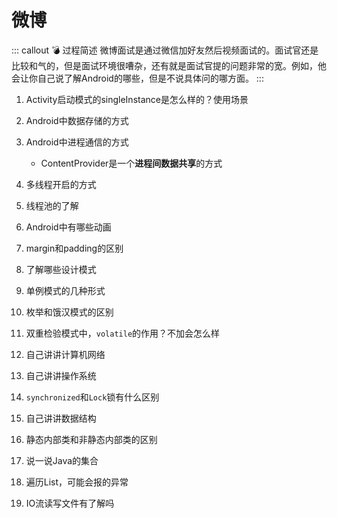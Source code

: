 # 微博

::: callout 💣 过程简述
微博面试是通过微信加好友然后视频面试的。面试官还是比较和气的，但是面试环境很嘈杂，还有就是面试官提的问题非常的宽。例如，他会让你自己说了解Android的哪些，但是不说具体问的哪方面。
:::

1. Activity启动模式的singleInstance是怎么样的？使用场景
2. Android中数据存储的方式
3. Android中进程通信的方式

    * ContentProvider是一个**进程间数据共享**的方式

4. 多线程开启的方式
5. 线程池的了解
6. Android中有哪些动画
7. margin和padding的区别
8. 了解哪些设计模式
9.  单例模式的几种形式
10. 枚举和饿汉模式的区别
11. 双重检验模式中，`volatile`的作用？不加会怎么样
12. 自己讲讲计算机网络
13. 自己讲讲操作系统
14. `synchronized`和`Lock`锁有什么区别
15. 自己讲讲数据结构
16. 静态内部类和非静态内部类的区别
17. 说一说Java的集合
18. 遍历List，可能会报的异常
19. IO流读写文件有了解吗